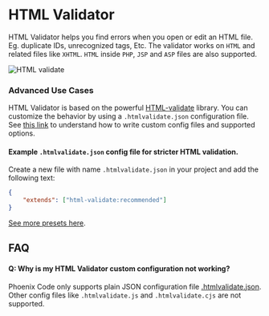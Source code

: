 # HTML Validator

HTML Validator helps you find errors when you open or edit an HTML file. Eg.
duplicate IDs, unrecognized tags, Etc. The validator works on `HTML` and related
files like `XHTML`. `HTML` inside `PHP`, `JSP` and `ASP` files are also
supported.

![HTML validate](https://github.com/phcode-dev/phoenix/assets/5336369/5bc4a1cc-2429-477c-83ca-91f19dcc0b0f)

### Advanced Use Cases

HTML Validator is based on the powerful
[HTML-validate](https://html-validate.org/) library. You can customize the
behavior by using a `.htmlvalidate.json` configuration file. See
[this link](https://html-validate.org/usage/index.html#configuration) to
understand how to write custom config files and supported options.

#### Example `.htmlvalidate.json` config file for stricter HTML validation.

Create a new file with name `.htmlvalidate.json` in your project and add the
following text:

```json
{
    "extends": ["html-validate:recommended"]
}
```

[See more presets here](https://html-validate.org/rules/presets.html).

## FAQ

#### Q: Why is my HTML Validator custom configuration not working?

Phoenix Code only supports plain JSON configuration file
[.htmlvalidate.json](https://html-validate.org/usage/index.html#configuration).
Other config files like `.htmlvalidate.js` and `.htmlvalidate.cjs` are
not supported.

